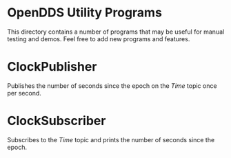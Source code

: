 # OpenDDS Utility Programs

This directory contains a number of programs that may be useful for manual testing and demos.
Feel free to add new programs and features.

# ClockPublisher

Publishes the number of seconds since the epoch on the *Time* topic once per second.

# ClockSubscriber

Subscribes to the *Time* topic and prints the number of seconds since the epoch.
